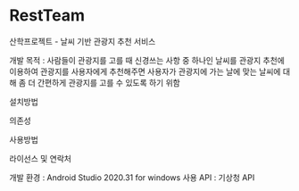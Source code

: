 # RestTeam
산학프로젝트 - 날씨 기반 관광지 추천 서비스

개발 목적 : 사람들이 관광지를 고를 때 신경쓰는 사항 중 하나인 날씨를 관광지 추천에 이용하여 관광지를 사용자에게 추천해주면 사용자가 관광지에 가는 날에 맞는 날씨에 대해 좀 더 간편하게 관광지를 고를 수 있도록 하기 위함

설치방법

의존성

사용방법

라이선스 및 연락처

개발 환경 : Android Studio 2020.31 for windows
사용 API : 기상청 API
